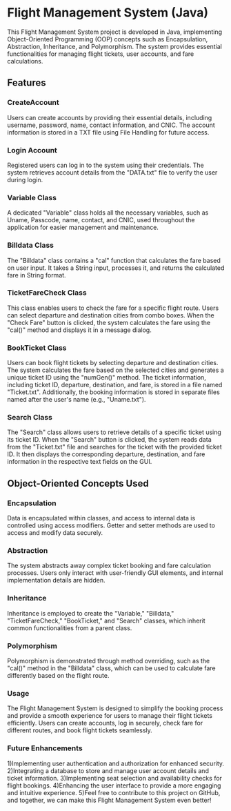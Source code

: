 <h1>Flight Management System (Java)</h1>
This Flight Management System project is developed in Java, implementing Object-Oriented Programming (OOP) concepts such as Encapsulation, Abstraction, Inheritance, and Polymorphism. The system provides essential functionalities for managing flight tickets, user accounts, and fare calculations.

<h2>Features</h2>
<h3>CreateAccount</h3> Users can create accounts by providing their essential details, including username, password, name, contact information, and CNIC. The account information is stored in a TXT file using File Handling for future access.

<h3>Login Account</h3> Registered users can log in to the system using their credentials. The system retrieves account details from the "DATA.txt" file to verify the user during login.

<h3>Variable Class</h3> A dedicated "Variable" class holds all the necessary variables, such as Uname, Passcode, name, contact, and CNIC, used throughout the application for easier management and maintenance.

<h3>Billdata Class</h3> The "Billdata" class contains a "cal" function that calculates the fare based on user input. It takes a String input, processes it, and returns the calculated fare in String format.

<h3>TicketFareCheck Class</h3> This class enables users to check the fare for a specific flight route. Users can select departure and destination cities from combo boxes. When the "Check Fare" button is clicked, the system calculates the fare using the "cal()" method and displays it in a message dialog.

<h3>BookTicket Class</h3> Users can book flight tickets by selecting departure and destination cities. The system calculates the fare based on the selected cities and generates a unique ticket ID using the "numGen()" method. The ticket information, including ticket ID, departure, destination, and fare, is stored in a file named "Ticket.txt". Additionally, the booking information is stored in separate files named after the user's name (e.g., "Uname.txt").

<h3>Search Class</h3> The "Search" class allows users to retrieve details of a specific ticket using its ticket ID. When the "Search" button is clicked, the system reads data from the "Ticket.txt" file and searches for the ticket with the provided ticket ID. It then displays the corresponding departure, destination, and fare information in the respective text fields on the GUI.

<h2>Object-Oriented Concepts Used</h2>
<h3>Encapsulation</h3> Data is encapsulated within classes, and access to internal data is controlled using access modifiers. Getter and setter methods are used to access and modify data securely.

<h3>Abstraction</h3> The system abstracts away complex ticket booking and fare calculation processes. Users only interact with user-friendly GUI elements, and internal implementation details are hidden.

<h3>Inheritance</h3> Inheritance is employed to create the "Variable," "Billdata," "TicketFareCheck," "BookTicket," and "Search" classes, which inherit common functionalities from a parent class.

<h3>Polymorphism</h3> Polymorphism is demonstrated through method overriding, such as the "cal()" method in the "Billdata" class, which can be used to calculate fare differently based on the flight route.

<h3>Usage</h3>
The Flight Management System is designed to simplify the booking process and provide a smooth experience for users to manage their flight tickets efficiently. Users can create accounts, log in securely, check fare for different routes, and book flight tickets seamlessly.

<h3>Future Enhancements</h3>
1)Implementing user authentication and authorization for enhanced security.
2)Integrating a database to store and manage user account details and ticket information.
3)Implementing seat selection and availability checks for flight bookings.
4)Enhancing the user interface to provide a more engaging and intuitive experience.
5)Feel free to contribute to this project on GitHub, and together, we can make this Flight Management System even better!
